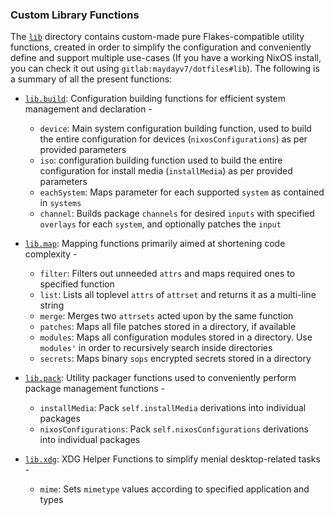 ### Custom Library Functions
The [`lib`](../lib) directory contains custom-made pure Flakes-compatible utility functions, created in order to simplify the configuration and conveniently define and support multiple use-cases (If you have a working NixOS install, you can check it out using `gitlab:maydayv7/dotfiles#lib`). The following is a summary of all the present functions:

* [`lib.build`](../lib/build.nix): Configuration building functions for efficient system management and declaration -
  + `device`: Main system configuration building function, used to build the entire configuration for devices (`nixosConfigurations`) as per provided parameters
  + `iso`: configuration building function used to build the entire configuration for install media (`installMedia`) as per provided parameters
  + `eachSystem`: Maps parameter for each supported `system` as contained in `systems`
  + `channel`: Builds package `channels` for desired `inputs` with specified `overlays` for each `system`, and optionally patches the `input`

* [`lib.map`](../lib/map.nix): Mapping functions primarily aimed at shortening code complexity -
  + `filter`: Filters out unneeded `attrs` and maps required ones to specified function
  + `list`: Lists all toplevel `attrs` of `attrset` and returns it as a multi-line string
  + `merge`: Merges two `attrsets` acted upon by the same function
  + `patches`: Maps all file patches stored in a directory, if available
  + `modules`: Maps all configuration modules stored in a directory. Use `modules'` in order to recursively search inside directories
  + `secrets`: Maps binary `sops` encrypted secrets stored in a directory

* [`lib.pack`](../lib/map.nix): Utility packager functions used to conveniently perform package management functions -
  + `installMedia`: Pack `self.installMedia` derivations into individual packages
  + `nixosConfigurations`: Pack `self.nixosConfigurations` derivations into individual packages

* [`lib.xdg`](../lib/xdg.nix): XDG Helper Functions to simplify menial desktop-related tasks -
  + `mime`: Sets `mimetype` values according to specified application and types